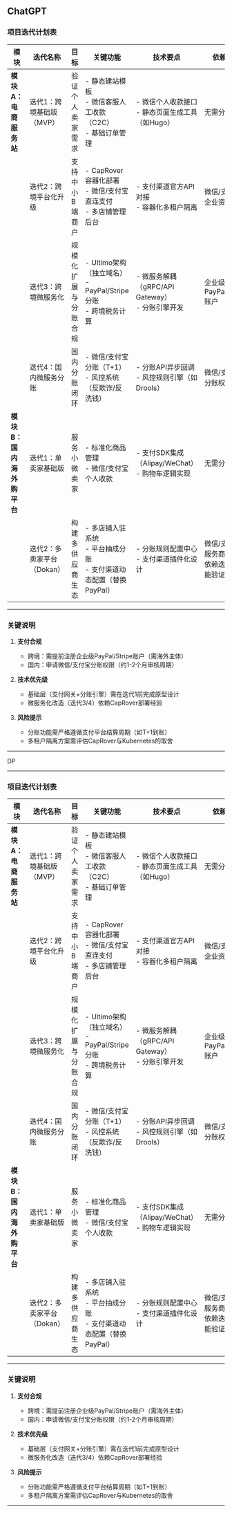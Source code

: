 ChatGPT
---

### **项目迭代计划表**

| **模块**                | **迭代名称**               | **目标**                           | **关键功能**                                                                 | **技术要点**                                                                 | **依赖关系**                              |
|-------------------------|--------------------------|-----------------------------------|-----------------------------------------------------------------------------|------------------------------------------------------------------------------|-------------------------------------------|
| **模块A：电商服务站**    | 迭代1：跨境基础版（MVP）   | 验证个人卖家需求                  | - 静态建站模板<br>- 微信客服人工收款（C2C）<br>- 基础订单管理               | - 微信个人收款接口<br>- 静态页面生成工具（如Hugo）                           | 无需分账资质                              |
|                         | 迭代2：跨境平台化升级      | 支持中小B端商户                   | - CapRover容器化部署<br>- 微信/支付宝直连支付<br>- 多店铺管理后台           | - 支付渠道官方API对接<br>- 容器化多租户隔离                                  | 微信/支付宝企业资质申请                   |
|                         | 迭代3：跨境微服务化        | 规模化扩展与分账合规              | - Ultimo架构（独立域名）<br>- PayPal/Stripe分账<br>- 跨境税务计算           | - 微服务解耦（gRPC/API Gateway）<br>- 分账引擎开发                           | 企业级PayPal/Stripe账户                   |
|                         | 迭代4：国内微服务分账      | 国内分账闭环                      | - 微信/支付宝分账（T+1）<br>- 风控系统（反欺诈/反洗钱）                     | - 分账API异步回调<br>- 风控规则引擎（如Drools）                             | 微信/支付宝分账权限申请                   |
| **模块B：国内海外购平台** | 迭代1：单卖家基础版        | 服务小微卖家                      | - 标准化商品管理<br>- 微信/支付宝个人收款                                    | - 支付SDK集成（Alipay/WeChat）<br>- 购物车逻辑实现                           | 无需分账功能                              |
|                         | 迭代2：多卖家平台（Dokan） | 构建多供应商生态                  | - 多店铺入驻系统<br>- 平台抽成分账<br>- 支付渠道动态配置（替换PayPal）       | - 分账规则配置中心<br>- 支付渠道插件化设计                                   | 微信/支付宝服务商资质<br>依赖迭代1功能验证 |

---

### **关键说明**
1. **支付合规**  
   - 跨境：需提前注册企业级PayPal/Stripe账户（需海外主体）  
   - 国内：申请微信/支付宝分账权限（约1-2个月审核周期）  

2. **技术优先级**  
   - 基础层（支付网关+分账引擎）需在迭代1前完成原型设计  
   - 微服务化改造（迭代3/4）依赖CapRover部署经验  

3. **风险提示**  
   - 分账功能需严格遵循支付平台结算周期（如T+1到账）  
   - 多租户隔离方案需评估CapRover与Kubernetes的取舍  

---


DP

---

### **项目迭代计划表**

| **模块**                | **迭代名称**               | **目标**                           | **关键功能**                                                                 | **技术要点**                                                                 | **依赖关系**                              |
|-------------------------|--------------------------|-----------------------------------|-----------------------------------------------------------------------------|------------------------------------------------------------------------------|-------------------------------------------|
| **模块A：电商服务站**    | 迭代1：跨境基础版（MVP）   | 验证个人卖家需求                  | - 静态建站模板<br>- 微信客服人工收款（C2C）<br>- 基础订单管理               | - 微信个人收款接口<br>- 静态页面生成工具（如Hugo）                           | 无需分账资质                              |
|                         | 迭代2：跨境平台化升级      | 支持中小B端商户                   | - CapRover容器化部署<br>- 微信/支付宝直连支付<br>- 多店铺管理后台           | - 支付渠道官方API对接<br>- 容器化多租户隔离                                  | 微信/支付宝企业资质申请                   |
|                         | 迭代3：跨境微服务化        | 规模化扩展与分账合规              | - Ultimo架构（独立域名）<br>- PayPal/Stripe分账<br>- 跨境税务计算           | - 微服务解耦（gRPC/API Gateway）<br>- 分账引擎开发                           | 企业级PayPal/Stripe账户                   |
|                         | 迭代4：国内微服务分账      | 国内分账闭环                      | - 微信/支付宝分账（T+1）<br>- 风控系统（反欺诈/反洗钱）                     | - 分账API异步回调<br>- 风控规则引擎（如Drools）                             | 微信/支付宝分账权限申请                   |
| **模块B：国内海外购平台** | 迭代1：单卖家基础版        | 服务小微卖家                      | - 标准化商品管理<br>- 微信/支付宝个人收款                                    | - 支付SDK集成（Alipay/WeChat）<br>- 购物车逻辑实现                           | 无需分账功能                              |
|                         | 迭代2：多卖家平台（Dokan） | 构建多供应商生态                  | - 多店铺入驻系统<br>- 平台抽成分账<br>- 支付渠道动态配置（替换PayPal）       | - 分账规则配置中心<br>- 支付渠道插件化设计                                   | 微信/支付宝服务商资质<br>依赖迭代1功能验证 |

---

### **关键说明**
1. **支付合规**  
   - 跨境：需提前注册企业级PayPal/Stripe账户（需海外主体）  
   - 国内：申请微信/支付宝分账权限（约1-2个月审核周期）  

2. **技术优先级**  
   - 基础层（支付网关+分账引擎）需在迭代1前完成原型设计  
   - 微服务化改造（迭代3/4）依赖CapRover部署经验  

3. **风险提示**  
   - 分账功能需严格遵循支付平台结算周期（如T+1到账）  
   - 多租户隔离方案需评估CapRover与Kubernetes的取舍  

---
